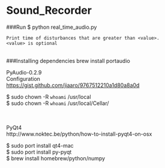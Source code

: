 # Sound_Recorder


###Run
    $ python real_time_audio.py <value> 

    Print time of disturbances that are greater than <value>.
    <value> is optional 

<br> 
###Installing dependencies
brew install portaudio

PyAudio-0.2.9 <br> 
Configuration <br> 
https://gist.github.com/jiaaro/9767512210a1d80a8a0d
<br>

$ sudo chown -R `whoami` /usr/local <br>
$ sudo chown -R `whoami` /usr/local/Cellar/

<br> 
<br>
PyQt4
<br>
http://www.noktec.be/python/how-to-install-pyqt4-on-osx

$ sudo port install qt4-mac <br>
$ sudo port install py-pyqt <br>
$ brew install homebrew/python/numpy



